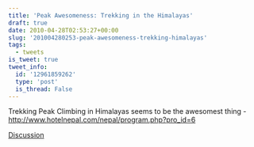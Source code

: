 ```yaml
---
title: 'Peak Awesomeness: Trekking in the Himalayas'
draft: true
date: 2010-04-28T02:53:27+00:00
slug: '201004280253-peak-awesomeness-trekking-himalayas'
tags:
  - tweets
is_tweet: true
tweet_info:
  id: '12961859262'
  type: 'post'
  is_thread: False
---
```




Trekking Peak Climbing in Himalayas seems to be the awesomest thing - http://www.hotelnepal.com/nepal/program.php?pro_id=6

[Discussion](https://x.com/sytelus/status/12961859262)
